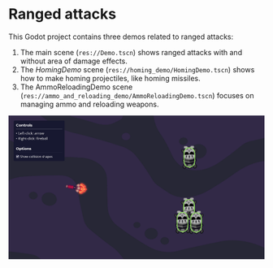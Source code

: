 # Ranged attacks

This Godot project contains three demos related to ranged attacks:

1. The main scene (`res://Demo.tscn`) shows ranged attacks with and without area of damage effects.
1. The *HomingDemo* scene (`res://homing_demo/HomingDemo.tscn`) shows how to make homing projectiles, like homing missiles.
1. The AmmoReloadingDemo scene (`res://ammo_and_reloading_demo/AmmoReloadingDemo.tscn`) focuses on managing ammo and reloading weapons.

![](ranged-attacks-screenshot.png)
